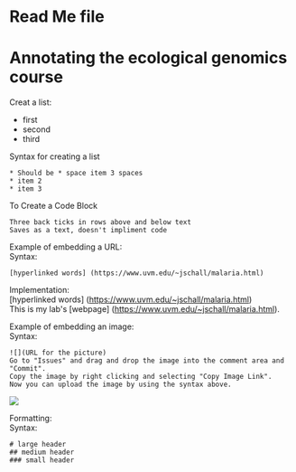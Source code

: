 # Read Me file 

# Annotating the ecological genomics course 
 
Creat a list:
* first   
* second   
* third   

Syntax for creating a list   

```
* Should be * space item 3 spaces    
* item 2   
* item 3
```

To Create a Code Block   
```
Three back ticks in rows above and below text   
Saves as a text, doesn't impliment code   
```
Example of embedding a URL:   
Syntax:   
```
[hyperlinked words] (https://www.uvm.edu/~jschall/malaria.html)
```
Implementation:   
[hyperlinked words] (https://www.uvm.edu/~jschall/malaria.html)   
This is my lab's [webpage] (https://www.uvm.edu/~jschall/malaria.html).

Example of embedding an image:   
Syntax:   
```
![](URL for the picture)
Go to "Issues" and drag and drop the image into the comment area and "Commit".   
Copy the image by right clicking and selecting "Copy Image Link".   
Now you can upload the image by using the syntax above.
```
![](https://cloud.githubusercontent.com/assets/19573053/22071553/7e422f3c-dd6d-11e6-8566-8152c29aa227.jpg)   

Formatting:   
Syntax:   
```
# large header
## medium header
### small header
```
